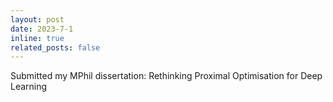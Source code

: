 ```yaml
---
layout: post
date: 2023-7-1 
inline: true
related_posts: false
---
```


Submitted my MPhil dissertation: Rethinking Proximal Optimisation for Deep Learning
